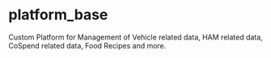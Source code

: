 # platform_base
Custom Platform for Management of Vehicle related data, HAM related data, CoSpend related data, Food Recipes and more.
